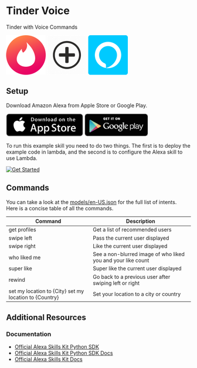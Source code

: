 Tinder Voice
=========================================

Tinder with Voice Commands

![](./images/108.png) ![](./images/plus-108.png) ![](./images/108-alexa.png)

Setup
-----

Download Amazon Alexa from Apple Store or Google Play.

[![iOS](./images/appstore.png)](https://apps.apple.com/us/app/amazon-alexa/id944011620)
[![Android](./images/playstore.png)](https://play.google.com/store/apps/details?id=com.amazon.dee.app&hl=en_US)

To run this example skill you need to do two things. The first is to
deploy the example code in lambda, and the second is to configure the
Alexa skill to use Lambda.

[![Get Started](https://camo.githubusercontent.com/db9b9ce26327ad3bac57ec4daf0961a382d75790/68747470733a2f2f6d2e6d656469612d616d617a6f6e2e636f6d2f696d616765732f472f30312f6d6f62696c652d617070732f6465782f616c6578612f616c6578612d736b696c6c732d6b69742f7475746f7269616c732f67656e6572616c2f627574746f6e732f627574746f6e5f6765745f737461727465642e5f5454485f2e706e67)](./instructions/1-voice-user-interface.md)

Commands
--------------------

You can take a look at the [models/en-US.json](https://github.com/aarlin/tinder-voice/blob/master/models/en-US.json) for the full list of intents.  
Here is a concise table of all the commands.  

| Command                                                | Description                                                  |
|--------------------------------------------------------|--------------------------------------------------------------|
| get profiles                                           | Get a list of recommended users                              |
| swipe left                                             | Pass the current user displayed                              |
| swipe right                                            | Like the current user displayed                              |
| who liked me                                           | See a non-blurred image of who liked you and your like count |
| super like                                             | Super like the current user displayed                        |
| rewind                                                 | Go back to a previous user after swiping left or right       |
| set my location to {City} set my location to {Country} | Set your location to a city or country                       |

Additional Resources
--------------------

### Documentation

-  [Official Alexa Skills Kit Python SDK](https://pypi.org/project/ask-sdk/)
-  [Official Alexa Skills Kit Python SDK Docs](https://alexa-skills-kit-python-sdk.readthedocs.io/en/latest/)
-  [Official Alexa Skills Kit Docs](https://developer.amazon.com/docs/ask-overviews/build-skills-with-the-alexa-skills-kit.html)